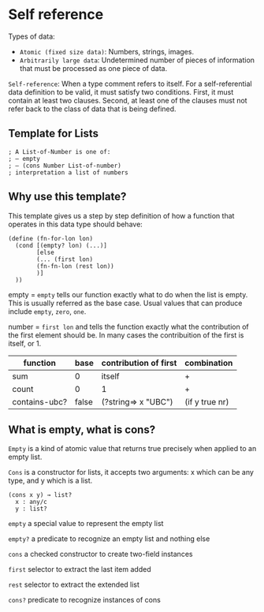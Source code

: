 # Self reference

Types of data:

* `Atomic (fixed size data)`: Numbers, strings, images.
* `Arbitrarily large data`: Undetermined number of pieces of information that must be processed as one piece of data.

`Self-reference`: When a type comment refers to itself. For a self-referential data definition to be valid, it must satisfy two conditions. First, it must contain at least two clauses. Second, at least one of the clauses must not refer back to the class of data that is being defined.

## Template for Lists

```Lisp
; A List-of-Number is one of: 
; – empty
; – (cons Number List-of-number)
; interpretation a list of numbers
```

## Why use this template? 

This template gives us a step by step definition of how a function that operates in this data type should behave:

```Lisp
(define (fn-for-lon lon)
  (cond [(empty? lon) (...)]
        [else 
        (... (first lon)
        (fn-fn-lon (rest lon))
        )]
  ))

```

empty = `empty` tells our function exactly what to do when the list is empty. This is usually referred as the base case. Usual values that can produce include `empty`, `zero`, `one`.

number = `first lon` and tells the function exactly what the contribution of the first element should be. In many cases the contribuition of the first is itself, or 1.


| function | base | contribution of first | combination | 
| --- | --- | --- | --- |
| sum | 0 | itself | + |
| count | 0 | 1 | + |
| contains-ubc? | false | (?string=> x "UBC") | (if y true nr) |


## What is empty, what is cons?

`Empty` is a kind of atomic value that returns true precisely when applied to an empty list.

`Cons` is a constructor for lists, it accepts two arguments: x which can be any type, and y which is a list.

```Lisp
(cons x y) → list?
  x : any/c
  y : list?
```

`empty`  a special value to represent the empty list

`empty?` a predicate to recognize an empty list and nothing else

`cons` a checked constructor to create two-field instances

`first` selector to extract the last item added

`rest` selector to extract the extended list

`cons?` predicate to recognize instances of cons
